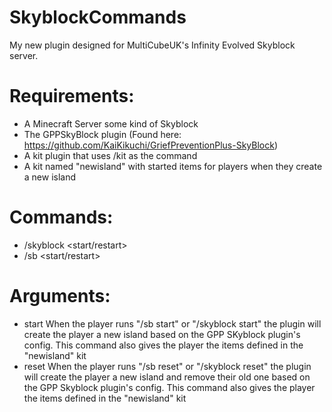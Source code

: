 # SkyblockCommands
My new plugin designed for MultiCubeUK's Infinity Evolved Skyblock server.

# Requirements:
- A Minecraft Server some kind of Skyblock
- The GPPSkyBlock plugin (Found here: https://github.com/KaiKikuchi/GriefPreventionPlus-SkyBlock)
- A kit plugin that uses /kit as the command
- A kit named "newisland" with started items for players when they create a new island

# Commands:
- /skyblock <start/restart>
- /sb <start/restart>
 
# Arguments:
- start
  When the player runs "/sb start" or "/skyblock start" the plugin will create the player a new island based on the GPP SKyblock plugin's config. This command also gives the player the items defined in the "newisland" kit
- reset
  When the player runs "/sb reset" or "/skyblock reset" the plugin will create the player a new island and remove their old one based on the GPP Skyblock plugin's config. This command also gives the player the items defined in the "newisland" kit

